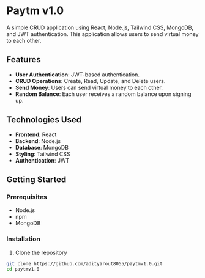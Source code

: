 # Paytm v1.0

A simple CRUD application using React, Node.js, Tailwind CSS, MongoDB, and JWT authentication. This application allows users to send virtual money to each other.

## Features

- **User Authentication**: JWT-based authentication.
- **CRUD Operations**: Create, Read, Update, and Delete users.
- **Send Money**: Users can send virtual money to each other.
- **Random Balance**: Each user receives a random balance upon signing up.

## Technologies Used

- **Frontend**: React
- **Backend**: Node.js
- **Database**: MongoDB
- **Styling**: Tailwind CSS
- **Authentication**: JWT

## Getting Started

### Prerequisites

- Node.js
- npm
- MongoDB

### Installation

1. Clone the repository

```bash
git clone https://github.com/adityarout8055/paytmv1.0.git
cd paytmv1.0
